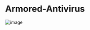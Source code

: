 # Armored-Antivirus

![image](https://github.com/Keshavbgs21/Armored-Antivirus/assets/94907327/b42908aa-3790-4d29-b85c-090cade5184d)
